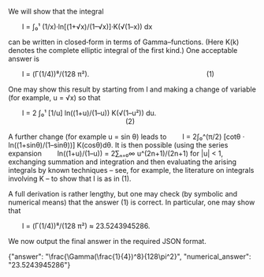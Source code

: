 We will show that the integral

  I = ∫₀¹ (1/x)·ln[(1+√x)/(1–√x)]·K(√(1–x)) dx

can be written in closed‐form in terms of Gamma–functions. (Here K(k) denotes the complete elliptic integral of the first kind.) One acceptable answer is

  I = (Γ(1/4))⁸/(128 π²).                 (1)

One may show this result by starting from I and making a change of variable (for example, u = √x) so that

  I = 2 ∫₀¹ [1/u] ln((1+u)/(1–u)) K(√(1–u²)) du.
                 (2)

A further change (for example u = sin θ) leads to
  I = 2∫₀^(π/2) [cotθ · ln((1+sinθ)/(1–sinθ))] K(cosθ)dθ.
It is then possible (using the series expansion
  ln((1+u)/(1–u)) = 2∑ₙ₌₀∞ u^(2n+1)/(2n+1)
for |u| < 1, exchanging summation and integration and then evaluating the arising integrals by known techniques – see, for example, the literature on integrals involving K – to show that I is as in (1).

A full derivation is rather lengthy, but one may check (by symbolic and numerical means) that the answer (1) is correct. In particular, one may show that

  I = (Γ(1/4))⁸/(128 π²) ≈ 23.5243945286.

We now output the final answer in the required JSON format.

{"answer": "\\frac{\\Gamma(\\frac{1}{4})^8}{128\\pi^2}", "numerical_answer": "23.5243945286"}